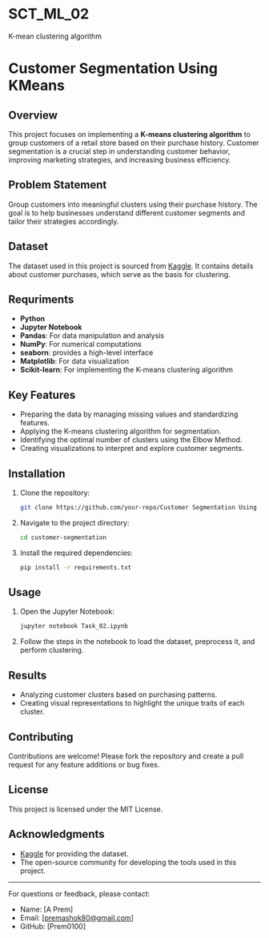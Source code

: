# SCT_ML_02
K-mean clustering algorithm
# Customer Segmentation Using KMeans

## Overview
This project focuses on implementing a **K-means clustering algorithm** to group customers of a retail store based on their purchase history. Customer segmentation is a crucial step in understanding customer behavior, improving marketing strategies, and increasing business efficiency.

## Problem Statement
Group customers into meaningful clusters using their purchase history. The goal is to help businesses understand different customer segments and tailor their strategies accordingly.

## Dataset
The dataset used in this project is sourced from [Kaggle](https://www.kaggle.com/datasets/vjchoudhary7/customer-segmentation-tutorial-in-python). It contains details about customer purchases, which serve as the basis for clustering.

## Requriments
- **Python**
- **Jupyter Notebook**
- **Pandas**: For data manipulation and analysis
- **NumPy**: For numerical computations
- **seaborn**: provides a high-level interface 
- **Matplotlib**: For data visualization
- **Scikit-learn**: For implementing the K-means clustering algorithm

## Key Features
- Preparing the data by managing missing values and standardizing features.
- Applying the K-means clustering algorithm for segmentation.
- Identifying the optimal number of clusters using the Elbow Method.
- Creating visualizations to interpret and explore customer segments.

## Installation
1. Clone the repository:
   ```bash
   git clone https://github.com/your-repo/Customer Segmentation Using KMeans.git
   ```
2. Navigate to the project directory:
   ```bash
   cd customer-segmentation
   ```
3. Install the required dependencies:
   ```bash
   pip install -r requirements.txt
   ```

## Usage
1. Open the Jupyter Notebook:
   ```bash
   jupyter notebook Task_02.ipynb
   ```
2. Follow the steps in the notebook to load the dataset, preprocess it, and perform clustering.

## Results
- Analyzing customer clusters based on purchasing patterns.
- Creating visual representations to highlight the unique traits of each cluster.


## Contributing
Contributions are welcome! Please fork the repository and create a pull request for any feature additions or bug fixes.

## License
This project is licensed under the MIT License.

## Acknowledgments
- [Kaggle](https://www.kaggle.com/datasets/vjchoudhary7/customer-segmentation-tutorial-in-python) for providing the dataset.
- The open-source community for developing the tools used in this project.

---

For questions or feedback, please contact:
- Name: [A Prem]
- Email: [premashok80@gmail.com]
- GitHub: [Prem0100]
